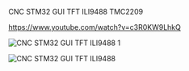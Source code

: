 CNC STM32 GUI TFT ILI9488 TMC2209


https://www.youtube.com/watch?v=c3R0KW9LhkQ


![CNC STM32 GUI TFT ILI9488 1](https://github.com/user-attachments/assets/50507a08-b61a-4ba7-a77d-468a1238febd)

![CNC STM32 GUI TFT ILI9488](https://github.com/user-attachments/assets/d3ff8f4b-058c-40c2-9974-a5edc25152ea)


